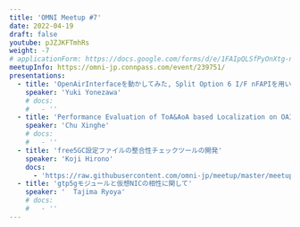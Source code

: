 ```yaml
---
title: 'OMNI Meetup #7'
date: 2022-04-19
draft: false
youtube: pJZJKFTmhRs
weight: -7
# applicationForm: https://docs.google.com/forms/d/e/1FAIpQLSfPyOnXtg-nGFLD7H0tIMLD2J00URC0J9-IlwVmhCu_qU48hw/viewform
meetupInfo: https://omni-jp.connpass.com/event/239751/
presentations:
  - title: 'OpenAirInterfaceを動かしてみた, Split Option 6 I/F nFAPIを用いた低遅延化手法'
    speaker: 'Yuki Yonezawa'
    # docs:
    #   - ''
  - title: 'Performance Evaluation of ToA&AoA based Localization on OAI-5G NR Testbed'
    speaker: 'Chu Xinghe'
    # docs:
    #   - ''
  - title: 'free5GC設定ファイルの整合性チェックツールの開発'
    speaker: 'Koji Hirono'
    docs:
      - 'https://raw.githubusercontent.com/omni-jp/meetup/master/meetup%237/omni-free5gc-view-r1.pdf'
  - title: 'gtp5gモジュールと仮想NICの相性に関して'
    speaker: '	Tajima Ryoya'
    # docs:
    #   - ''
---
```

